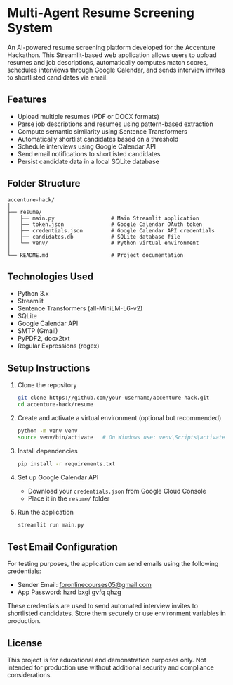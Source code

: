 
# Multi-Agent Resume Screening System

An AI-powered resume screening platform developed for the Accenture Hackathon. This Streamlit-based web application allows users to upload resumes and job descriptions, automatically computes match scores, schedules interviews through Google Calendar, and sends interview invites to shortlisted candidates via email.

## Features

- Upload multiple resumes (PDF or DOCX formats)
- Parse job descriptions and resumes using pattern-based extraction
- Compute semantic similarity using Sentence Transformers
- Automatically shortlist candidates based on a threshold
- Schedule interviews using Google Calendar API
- Send email notifications to shortlisted candidates
- Persist candidate data in a local SQLite database

## Folder Structure

```
accenture-hack/
│
├── resume/
│   ├── main.py                  # Main Streamlit application
│   ├── token.json               # Google Calendar OAuth token
│   ├── credentials.json         # Google Calendar API credentials
│   ├── candidates.db            # SQLite database file
│   └── venv/                    # Python virtual environment
│
└── README.md                    # Project documentation
```

## Technologies Used

- Python 3.x
- Streamlit
- Sentence Transformers (all-MiniLM-L6-v2)
- SQLite
- Google Calendar API
- SMTP (Gmail)
- PyPDF2, docx2txt
- Regular Expressions (regex)

## Setup Instructions

1. Clone the repository
   ```bash
   git clone https://github.com/your-username/accenture-hack.git
   cd accenture-hack/resume
   ```

2. Create and activate a virtual environment (optional but recommended)
   ```bash
   python -m venv venv
   source venv/bin/activate   # On Windows use: venv\Scripts\activate
   ```

3. Install dependencies
   ```bash
   pip install -r requirements.txt
   ```

4. Set up Google Calendar API
   - Download your `credentials.json` from Google Cloud Console
   - Place it in the `resume/` folder

5. Run the application
   ```bash
   streamlit run main.py
   ```

## Test Email Configuration

For testing purposes, the application can send emails using the following credentials:

- Sender Email: foronlinecourses05@gmail.com
- App Password: hzrd bxgi gvfq qhzg

These credentials are used to send automated interview invites to shortlisted candidates. Store them securely or use environment variables in production.

## License

This project is for educational and demonstration purposes only. Not intended for production use without additional security and compliance considerations.
